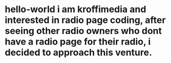 # hello-world i am kroffimedia and interested in radio page coding, after seeing other radio owners who dont have a radio page for their radio, i decided to approach this venture.
